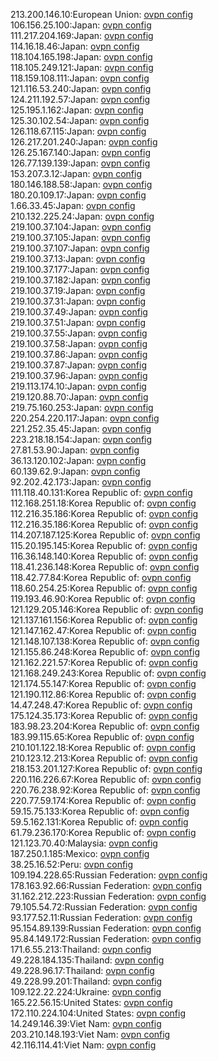 213.200.146.10:European Union: [ovpn config](vpn/213_200_146_10.ovpn)  
106.156.25.100:Japan: [ovpn config](vpn/106_156_25_100.ovpn)  
111.217.204.169:Japan: [ovpn config](vpn/111_217_204_169.ovpn)  
114.16.18.46:Japan: [ovpn config](vpn/114_16_18_46.ovpn)  
118.104.165.198:Japan: [ovpn config](vpn/118_104_165_198.ovpn)  
118.105.249.121:Japan: [ovpn config](vpn/118_105_249_121.ovpn)  
118.159.108.111:Japan: [ovpn config](vpn/118_159_108_111.ovpn)  
121.116.53.240:Japan: [ovpn config](vpn/121_116_53_240.ovpn)  
124.211.192.57:Japan: [ovpn config](vpn/124_211_192_57.ovpn)  
125.195.1.162:Japan: [ovpn config](vpn/125_195_1_162.ovpn)  
125.30.102.54:Japan: [ovpn config](vpn/125_30_102_54.ovpn)  
126.118.67.115:Japan: [ovpn config](vpn/126_118_67_115.ovpn)  
126.217.201.240:Japan: [ovpn config](vpn/126_217_201_240.ovpn)  
126.25.167.140:Japan: [ovpn config](vpn/126_25_167_140.ovpn)  
126.77.139.139:Japan: [ovpn config](vpn/126_77_139_139.ovpn)  
153.207.3.12:Japan: [ovpn config](vpn/153_207_3_12.ovpn)  
180.146.188.58:Japan: [ovpn config](vpn/180_146_188_58.ovpn)  
180.20.109.17:Japan: [ovpn config](vpn/180_20_109_17.ovpn)  
1.66.33.45:Japan: [ovpn config](vpn/1_66_33_45.ovpn)  
210.132.225.24:Japan: [ovpn config](vpn/210_132_225_24.ovpn)  
219.100.37.104:Japan: [ovpn config](vpn/219_100_37_104.ovpn)  
219.100.37.105:Japan: [ovpn config](vpn/219_100_37_105.ovpn)  
219.100.37.107:Japan: [ovpn config](vpn/219_100_37_107.ovpn)  
219.100.37.13:Japan: [ovpn config](vpn/219_100_37_13.ovpn)  
219.100.37.177:Japan: [ovpn config](vpn/219_100_37_177.ovpn)  
219.100.37.182:Japan: [ovpn config](vpn/219_100_37_182.ovpn)  
219.100.37.19:Japan: [ovpn config](vpn/219_100_37_19.ovpn)  
219.100.37.31:Japan: [ovpn config](vpn/219_100_37_31.ovpn)  
219.100.37.49:Japan: [ovpn config](vpn/219_100_37_49.ovpn)  
219.100.37.51:Japan: [ovpn config](vpn/219_100_37_51.ovpn)  
219.100.37.55:Japan: [ovpn config](vpn/219_100_37_55.ovpn)  
219.100.37.58:Japan: [ovpn config](vpn/219_100_37_58.ovpn)  
219.100.37.86:Japan: [ovpn config](vpn/219_100_37_86.ovpn)  
219.100.37.87:Japan: [ovpn config](vpn/219_100_37_87.ovpn)  
219.100.37.96:Japan: [ovpn config](vpn/219_100_37_96.ovpn)  
219.113.174.10:Japan: [ovpn config](vpn/219_113_174_10.ovpn)  
219.120.88.70:Japan: [ovpn config](vpn/219_120_88_70.ovpn)  
219.75.160.253:Japan: [ovpn config](vpn/219_75_160_253.ovpn)  
220.254.220.117:Japan: [ovpn config](vpn/220_254_220_117.ovpn)  
221.252.35.45:Japan: [ovpn config](vpn/221_252_35_45.ovpn)  
223.218.18.154:Japan: [ovpn config](vpn/223_218_18_154.ovpn)  
27.81.53.90:Japan: [ovpn config](vpn/27_81_53_90.ovpn)  
36.13.120.102:Japan: [ovpn config](vpn/36_13_120_102.ovpn)  
60.139.62.9:Japan: [ovpn config](vpn/60_139_62_9.ovpn)  
92.202.42.173:Japan: [ovpn config](vpn/92_202_42_173.ovpn)  
111.118.40.131:Korea Republic of: [ovpn config](vpn/111_118_40_131.ovpn)  
112.168.251.18:Korea Republic of: [ovpn config](vpn/112_168_251_18.ovpn)  
112.216.35.186:Korea Republic of: [ovpn config](vpn/112_216_35_186.ovpn)  
112.216.35.186:Korea Republic of: [ovpn config](vpn/112_216_35_186.ovpn)  
114.207.187.125:Korea Republic of: [ovpn config](vpn/114_207_187_125.ovpn)  
115.20.195.145:Korea Republic of: [ovpn config](vpn/115_20_195_145.ovpn)  
116.36.148.140:Korea Republic of: [ovpn config](vpn/116_36_148_140.ovpn)  
118.41.236.148:Korea Republic of: [ovpn config](vpn/118_41_236_148.ovpn)  
118.42.77.84:Korea Republic of: [ovpn config](vpn/118_42_77_84.ovpn)  
118.60.254.25:Korea Republic of: [ovpn config](vpn/118_60_254_25.ovpn)  
119.193.46.90:Korea Republic of: [ovpn config](vpn/119_193_46_90.ovpn)  
121.129.205.146:Korea Republic of: [ovpn config](vpn/121_129_205_146.ovpn)  
121.137.161.156:Korea Republic of: [ovpn config](vpn/121_137_161_156.ovpn)  
121.147.162.47:Korea Republic of: [ovpn config](vpn/121_147_162_47.ovpn)  
121.148.107.138:Korea Republic of: [ovpn config](vpn/121_148_107_138.ovpn)  
121.155.86.248:Korea Republic of: [ovpn config](vpn/121_155_86_248.ovpn)  
121.162.221.57:Korea Republic of: [ovpn config](vpn/121_162_221_57.ovpn)  
121.168.249.243:Korea Republic of: [ovpn config](vpn/121_168_249_243.ovpn)  
121.174.55.147:Korea Republic of: [ovpn config](vpn/121_174_55_147.ovpn)  
121.190.112.86:Korea Republic of: [ovpn config](vpn/121_190_112_86.ovpn)  
14.47.248.47:Korea Republic of: [ovpn config](vpn/14_47_248_47.ovpn)  
175.124.35.173:Korea Republic of: [ovpn config](vpn/175_124_35_173.ovpn)  
183.98.23.204:Korea Republic of: [ovpn config](vpn/183_98_23_204.ovpn)  
183.99.115.65:Korea Republic of: [ovpn config](vpn/183_99_115_65.ovpn)  
210.101.122.18:Korea Republic of: [ovpn config](vpn/210_101_122_18.ovpn)  
210.123.12.213:Korea Republic of: [ovpn config](vpn/210_123_12_213.ovpn)  
218.153.201.127:Korea Republic of: [ovpn config](vpn/218_153_201_127.ovpn)  
220.116.226.67:Korea Republic of: [ovpn config](vpn/220_116_226_67.ovpn)  
220.76.238.92:Korea Republic of: [ovpn config](vpn/220_76_238_92.ovpn)  
220.77.59.174:Korea Republic of: [ovpn config](vpn/220_77_59_174.ovpn)  
59.15.75.133:Korea Republic of: [ovpn config](vpn/59_15_75_133.ovpn)  
59.5.162.131:Korea Republic of: [ovpn config](vpn/59_5_162_131.ovpn)  
61.79.236.170:Korea Republic of: [ovpn config](vpn/61_79_236_170.ovpn)  
121.123.70.40:Malaysia: [ovpn config](vpn/121_123_70_40.ovpn)  
187.250.1.185:Mexico: [ovpn config](vpn/187_250_1_185.ovpn)  
38.25.16.52:Peru: [ovpn config](vpn/38_25_16_52.ovpn)  
109.194.228.65:Russian Federation: [ovpn config](vpn/109_194_228_65.ovpn)  
178.163.92.66:Russian Federation: [ovpn config](vpn/178_163_92_66.ovpn)  
31.162.212.223:Russian Federation: [ovpn config](vpn/31_162_212_223.ovpn)  
79.105.54.72:Russian Federation: [ovpn config](vpn/79_105_54_72.ovpn)  
93.177.52.11:Russian Federation: [ovpn config](vpn/93_177_52_11.ovpn)  
95.154.89.139:Russian Federation: [ovpn config](vpn/95_154_89_139.ovpn)  
95.84.149.172:Russian Federation: [ovpn config](vpn/95_84_149_172.ovpn)  
171.6.55.213:Thailand: [ovpn config](vpn/171_6_55_213.ovpn)  
49.228.184.135:Thailand: [ovpn config](vpn/49_228_184_135.ovpn)  
49.228.96.17:Thailand: [ovpn config](vpn/49_228_96_17.ovpn)  
49.228.99.201:Thailand: [ovpn config](vpn/49_228_99_201.ovpn)  
109.122.22.224:Ukraine: [ovpn config](vpn/109_122_22_224.ovpn)  
165.22.56.15:United States: [ovpn config](vpn/165_22_56_15.ovpn)  
172.110.224.104:United States: [ovpn config](vpn/172_110_224_104.ovpn)  
14.249.146.39:Viet Nam: [ovpn config](vpn/14_249_146_39.ovpn)  
203.210.148.193:Viet Nam: [ovpn config](vpn/203_210_148_193.ovpn)  
42.116.114.41:Viet Nam: [ovpn config](vpn/42_116_114_41.ovpn)  
